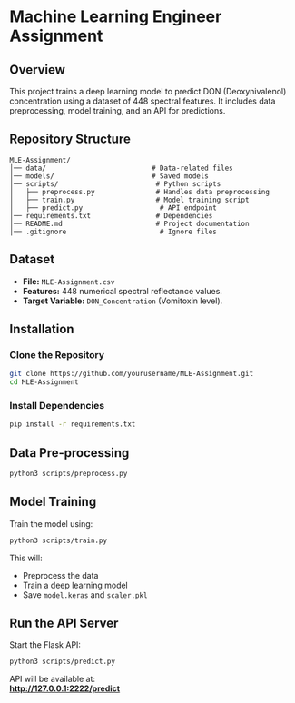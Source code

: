 # Machine Learning Engineer Assignment

## Overview
This project trains a deep learning model to predict DON (Deoxynivalenol) concentration using a dataset of 448 spectral features. It includes data preprocessing, model training, and an API for predictions.

## Repository Structure
```
MLE-Assignment/
│── data/                          # Data-related files
│── models/                        # Saved models
│── scripts/                        # Python scripts
│   ├── preprocess.py               # Handles data preprocessing
│   ├── train.py                    # Model training script
│   ├── predict.py                   # API endpoint
│── requirements.txt                # Dependencies
│── README.md                       # Project documentation
│── .gitignore                       # Ignore files
```

## Dataset
- **File:** `MLE-Assignment.csv`
- **Features:** 448 numerical spectral reflectance values.
- **Target Variable:** `DON_Concentration` (Vomitoxin level).

## Installation
### **Clone the Repository**
```bash
git clone https://github.com/yourusername/MLE-Assignment.git
cd MLE-Assignment
```
### **Install Dependencies**
```bash
pip install -r requirements.txt
```

## Data Pre-processing
```bash
python3 scripts/preprocess.py
```

## Model Training
Train the model using:
```bash
python3 scripts/train.py
```
This will:
- Preprocess the data
- Train a deep learning model
- Save `model.keras` and `scaler.pkl`

## Run the API Server
Start the Flask API:
```bash
python3 scripts/predict.py
```
API will be available at:  
**http://127.0.0.1:2222/predict**
